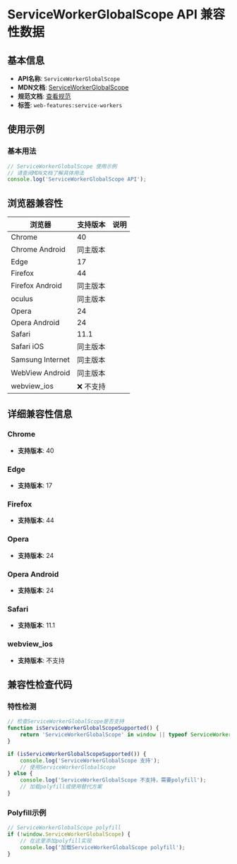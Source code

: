 # ServiceWorkerGlobalScope API 兼容性数据

## 基本信息

- **API名称**: `ServiceWorkerGlobalScope`
- **MDN文档**: [ServiceWorkerGlobalScope](https://developer.mozilla.org/docs/Web/API/ServiceWorkerGlobalScope)
- **规范文档**: [查看规范](https://w3c.github.io/ServiceWorker/#serviceworkerglobalscope-interface)
- **标签**: `web-features:service-workers`

## 使用示例

### 基本用法

```javascript
// ServiceWorkerGlobalScope 使用示例
// 请查阅MDN文档了解具体用法
console.log('ServiceWorkerGlobalScope API');
```

## 浏览器兼容性

| 浏览器 | 支持版本 | 说明 |
|--------|----------|------|
| Chrome | 40 |  |
| Chrome Android | 同主版本 |  |
| Edge | 17 |  |
| Firefox | 44 |  |
| Firefox Android | 同主版本 |  |
| oculus | 同主版本 |  |
| Opera | 24 |  |
| Opera Android | 24 |  |
| Safari | 11.1 |  |
| Safari iOS | 同主版本 |  |
| Samsung Internet | 同主版本 |  |
| WebView Android | 同主版本 |  |
| webview_ios | ❌ 不支持 |  |

## 详细兼容性信息

### Chrome

- **支持版本**: 40

### Edge

- **支持版本**: 17

### Firefox

- **支持版本**: 44

### Opera

- **支持版本**: 24

### Opera Android

- **支持版本**: 24

### Safari

- **支持版本**: 11.1

### webview_ios

- **支持版本**: 不支持

## 兼容性检查代码

### 特性检测

```javascript
// 检查ServiceWorkerGlobalScope是否支持
function isServiceWorkerGlobalScopeSupported() {
    return 'ServiceWorkerGlobalScope' in window || typeof ServiceWorkerGlobalScope !== 'undefined';
}

if (isServiceWorkerGlobalScopeSupported()) {
    console.log('ServiceWorkerGlobalScope 支持');
    // 使用ServiceWorkerGlobalScope
} else {
    console.log('ServiceWorkerGlobalScope 不支持，需要polyfill');
    // 加载polyfill或使用替代方案
}
```

### Polyfill示例

```javascript
// ServiceWorkerGlobalScope polyfill
if (!window.ServiceWorkerGlobalScope) {
    // 在这里添加polyfill实现
    console.log('加载ServiceWorkerGlobalScope polyfill');
}
```

